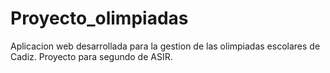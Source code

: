 # Proyecto_olimpiadas
Aplicacion web desarrollada para la gestion de las olimpiadas escolares de Cadiz. Proyecto para segundo de ASIR.
